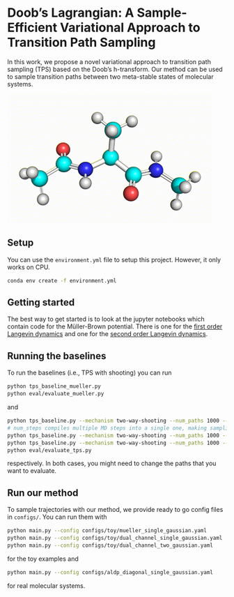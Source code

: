 # Doob’s Lagrangian: A Sample-Efficient Variational Approach to Transition Path Sampling
In this work, we propose a novel variational approach to transition path sampling (TPS) based on the Doob’s h-transform. Our method can be used to sample transition paths between two meta-stable states of molecular systems.

![Visualization of alanine dipeptide transitioning between two meta-stable states](visualizations/aldp.gif)

## Setup

You can use the `environment.yml` file to setup this project. However, it only works on CPU.

```bash
conda env create -f environment.yml
```

## Getting started

The best way to get started is to look at the jupyter notebooks which contain code for the Müller-Brown potential.
There is one for the [first order Langevin dynamics](notebooks/tps_gaussian.ipynb) and one for the [second order Langevin dynamics](notebooks/tps_gaussian_2nd.ipynb).

## Running the baselines

To run the baselines (i.e., TPS with shooting) you can run

```bash
python tps_baseline_mueller.py
python eval/evaluate_mueller.py
```

and 

```bash
python tps_baseline.py --mechanism two-way-shooting --num_paths 1000 --states phi-psi
# num_steps compiles multiple MD steps into a single one, making sampling faster. But this makes startup longer. Only really worth it for long running simulations
python tps_baseline.py --mechanism two-way-shooting --num_paths 1000 --fixed_length 1000 --states phi-psi --num_steps 50
python tps_baseline.py --mechanism two-way-shooting --num_paths 1000 --states rmsd
python eval/evaluate_tps.py
```

respectively. In both cases, you might need to change the paths that you want to evaluate.

## Run our method
To sample trajectories with our method, we provide ready to go config files in `configs/`. You can run them with

```bash
python main.py --config configs/toy/mueller_single_gaussian.yaml
python main.py --config configs/toy/dual_channel_single_gaussian.yaml
python main.py --config configs/toy/dual_channel_two_gaussian.yaml
```

for the toy examples and

```bash
python main.py --config configs/aldp_diagonal_single_gaussian.yaml
```

for real molecular systems.
